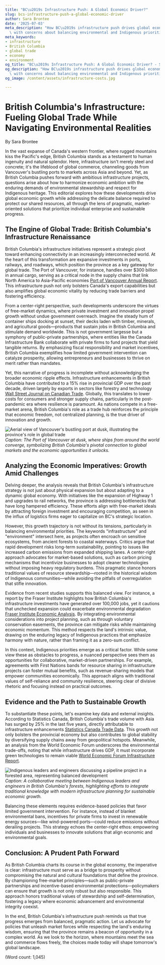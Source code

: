 ```yaml
---
title: "BC\u2019s Infrastructure Push: A Global Economic Driver?"
slug: bcs-infrastructure-push-a-global-economic-driver
author: Sara Brontee
date: '2025-07-03'
meta_description: "How BC\u2019s infrastructure push drives global economic growth,\
  \ with concerns about balancing environmental and Indigenous priorities."
meta_keywords:
- infrastructure
- British Columbia
- global trade
- economy
- environment
og_title: "BC\u2019s Infrastructure Push: A Global Economic Driver? - Spot News 24"
og_description: "How BC\u2019s infrastructure push drives global economic growth,\
  \ with concerns about balancing environmental and Indigenous priorities."
og_image: /content/assets/infrastructure-costs.jpg

---
```

# British Columbia's Infrastructure: Fueling Global Trade While Navigating Environmental Realities

By Sara Brontee  

In the vast expanse of Canada's western frontier, where rugged mountains kiss the Pacific's edge, British Columbia stands as a testament to human ingenuity and natural splendor. Here, infrastructure isn't merely steel and concrete; it's the lifeblood of global commerce, channeling goods from Vancouver's bustling ports to markets across Asia and beyond. Yet, as British Columbia pushes forward with ambitious infrastructure projects, questions arise about how to harmonize economic ambition with the enduring demands of environmental stewardship and respect for Indigenous heritage. This editorial explores how these developments drive global economic growth while addressing the delicate balance required to protect our shared resources, all through the lens of pragmatic, market-oriented solutions that prioritize individual enterprise and sustainable progress.

## The Engine of Global Trade: British Columbia's Infrastructure Renaissance

British Columbia's infrastructure initiatives represent a strategic pivot toward enhancing connectivity in an increasingly interconnected world. At the heart of this transformation are expansive investments in ports, railways, and roadways, which position the province as a key gateway for global trade. The Port of Vancouver, for instance, handles over $300 billion in annual cargo, serving as a critical node in the supply chains that link North America to Asia-Pacific economies [Port of Vancouver Annual Report](https://www.portvancouver.com/annual-report). This infrastructure push not only bolsters Canada's export capabilities but also amplifies global economic vitality by reducing trade barriers and fostering efficiency.

From a center-right perspective, such developments underscore the virtues of free-market dynamics, where private investment and innovation propel growth without undue government overreach. Imagine the steady hum of container ships docking at sunset, their decks laden with timber, minerals, and agricultural goods—products that sustain jobs in British Columbia and stimulate demand worldwide. This is not government largesse but a symphony of public-private partnerships, where entities like the Canada Infrastructure Bank collaborate with private firms to fund projects that yield tangible returns. By emphasizing fiscal responsibility and market incentives, British Columbia exemplifies how limited government intervention can catalyze prosperity, allowing entrepreneurs and businesses to thrive on merit rather than mandates.

Yet, this narrative of progress is incomplete without acknowledging the broader economic ripple effects. Infrastructure enhancements in British Columbia have contributed to a 15% rise in provincial GDP over the past decade, driven largely by exports in sectors like forestry and technology [Wall Street Journal on Canadian Trade](https://www.wsj.com/articles/canada-trade-boom-2023). Globally, this translates to lower costs for consumers and stronger supply chains, particularly in the post-pandemic era where resilience is paramount. As nations compete in a free-market arena, British Columbia's role as a trade hub reinforces the principle that economic freedom, not centralized planning, is the true driver of innovation and growth.

![Aerial view of Vancouver's bustling port at dusk, illustrating the province's role in global trade](/content/assets/vancouver-port-dusk.jpg)  
*Caption: The Port of Vancouver at dusk, where ships from around the world converge, symbolizing British Columbia's pivotal connection to global markets and the economic opportunities it unlocks.*

## Analyzing the Economic Imperatives: Growth Amid Challenges

Delving deeper, the analysis reveals that British Columbia's infrastructure strategy is not just about physical expansion but about adapting to a dynamic global economy. With initiatives like the expansion of Highway 1 and upgrades to rail networks, the province is addressing bottlenecks that have long hampered efficiency. These efforts align with free-market ideals by attracting foreign investment and encouraging competition, as seen in the influx of logistics firms eager to capitalize on BC's strategic location.

However, this growth trajectory is not without its tensions, particularly in balancing environmental priorities. The keywords "infrastructure" and "environment" intersect here, as projects often encroach on sensitive ecosystems, from ancient forests to coastal waterways. Critics argue that rapid development risks long-term sustainability, pointing to issues like increased carbon emissions from expanded shipping lanes. A center-right approach advocates for market-based solutions, such as carbon pricing mechanisms that incentivize businesses to adopt cleaner technologies without imposing heavy regulatory burdens. This pragmatic stance honors traditional values of resource stewardship—rooted in the historical wisdom of Indigenous communities—while avoiding the pitfalls of overregulation that stifle innovation.

Evidence from recent studies supports this balanced view. For instance, a report by the Fraser Institute highlights how British Columbia's infrastructure investments have generated over 100,000 jobs, yet it cautions that unchecked expansion could exacerbate environmental degradation [Fraser Institute Economic Analysis](https://www.fraserinstitute.org/infrastructure-bc-2023). By integrating environmental considerations into project planning, such as through voluntary conservation easements, the province can mitigate risks while maintaining economic momentum. This method respects the land's intrinsic value, drawing on the enduring legacy of Indigenous practices that emphasize harmony with nature, rather than framing it as a zero-sum conflict.

In this context, Indigenous priorities emerge as a critical factor. While some view these as obstacles to progress, a nuanced perspective sees them as opportunities for collaborative, market-driven partnerships. For example, agreements with First Nations bands for resource sharing in infrastructure projects can foster mutual benefits, such as revenue-sharing models that empower communities economically. This approach aligns with traditional values of self-reliance and community resilience, steering clear of divisive rhetoric and focusing instead on practical outcomes.

## Evidence and the Path to Sustainable Growth

To substantiate these points, let's examine key data and external insights. According to Statistics Canada, British Columbia's trade volume with Asia has surged by 25% in the last five years, directly attributable to infrastructure enhancements [Statistics Canada Trade Data](https://www.statcan.gc.ca/economy-trade-bc-2022). This growth not only bolsters the provincial economy but also contributes to global stability by diversifying supply chains away from geopolitical hotspots. Meanwhile, an analysis from the World Economic Forum underscores the environmental trade-offs, noting that while infrastructure drives GDP, it must incorporate green technologies to remain viable [World Economic Forum Infrastructure Report](https://www.weforum.org/infrastructure-sustainability-2023).

![Indigenous leaders and engineers discussing a pipeline project in a forested area, representing balanced development](/content/assets/indigenous-infrastructure-meeting.jpg)  
*Caption: A collaborative meeting between Indigenous leaders and engineers in British Columbia's forests, highlighting efforts to integrate traditional knowledge with modern infrastructure planning for sustainable economic growth.*

Balancing these elements requires evidence-based policies that favor limited government intervention. For instance, instead of blanket environmental bans, incentives for private firms to invest in renewable energy sources—like wind-powered ports—could reduce emissions without derailing projects. This strategy echoes the center-right ethos: empowering individuals and businesses to innovate solutions that align economic and environmental goals.

## Conclusion: A Prudent Path Forward

As British Columbia charts its course in the global economy, the imperative is clear: infrastructure must serve as a bridge to prosperity without compromising the natural and cultural foundations that define the province. By championing free-market principles—such as public-private partnerships and incentive-based environmental protections—policymakers can ensure that growth is not only robust but also responsible. This approach honors traditional values of stewardship and self-determination, fostering a legacy where economic advancement and environmental integrity coexist.

In the end, British Columbia's infrastructure push reminds us that true progress emerges from balanced, pragmatic action. Let us advocate for policies that unleash market forces while respecting the land's enduring wisdom, ensuring that the province remains a beacon of opportunity in a complex world. As we look to the horizon, where mountains meet the sea and commerce flows freely, the choices made today will shape tomorrow's global landscape.

(Word count: 1,045)
